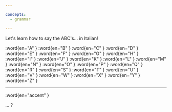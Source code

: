 ```yaml
---

concepts:
  - grammar

---
```


Let's learn how to say the ABC's... in Italian!

:word{en="A" }
:word{en="B" }
:word{en="C" }
:word{en="D" }
:word{en="E" }
:word{en="F" }
:word{en="G" }
:word{en="H" }
:word{en="I" }
:word{en="J" }
:word{en="K" }
:word{en="L" }
:word{en="M" }
:word{en="N" }
:word{en="O" }
:word{en="P" }
:word{en="Q" }
:word{en="R" }
:word{en="S" }
:word{en="T" }
:word{en="U" }
:word{en="V" }
:word{en="W" }
:word{en="X" }
:word{en="Y" }
:word{en="Z" }

--------------------------------------------------

:word{en="accent" }

... ?
